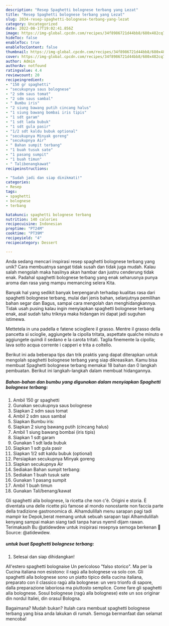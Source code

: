 ```yaml
---
description: "Resep Spaghetti bolognese terbang yang Lezat"
title: "Resep Spaghetti bolognese terbang yang Lezat"
slug: 2034-resep-spaghetti-bolognese-terbang-yang-lezat
category: Uncategorized
date: 2022-08-17T19:02:41.856Z
image: https://img-global.cpcdn.com/recipes/34f8986721d44bb8/680x482cq70/spaghetti-bolognese-terbang-foto-resep-utama.jpg
hideToc: false
enableToc: true
enableTocContent: false
thumbnail: https://img-global.cpcdn.com/recipes/34f8986721d44bb8/680x482cq70/spaghetti-bolognese-terbang-foto-resep-utama.jpg
cover: https://img-global.cpcdn.com/recipes/34f8986721d44bb8/680x482cq70/spaghetti-bolognese-terbang-foto-resep-utama.jpg
author: Admin
authorAv: notfound
ratingvalue: 4.4
reviewcount: 20
recipeingredient:
- "150 gr spaghetti"
- "secukupnya saus bolognese"
- "2 sdm saus tomat"
- "2 sdm saus sambal"
- " Bumbu iris"
- "2 siung bawang putih cincang halus"
- "1 siung bawang bombai iris tipis"
- "1 sdt garam"
- "1 sdt lada bubuk"
- "1 sdt gula pasir"
- "1/2 sdt kaldu bubuk optional"
- "secukupnya Minyak goreng"
- "secukupnya Air"
- " Bahan sumpit terbang"
- "1 buah tusuk sate"
- "1 pasang sumpit"
- "1 buah timun"
- " Talibenangkawat"
recipeinstructions:

- "Sudah jadi dan siap dinikmati!"
categories:
- Resep
tags:
- spaghetti
- bolognese
- terbang

katakunci: spaghetti bolognese terbang 
nutrition: 140 calories
recipecuisine: Indonesian
preptime: "PT24M"
cooktime: "PT39M"
recipeyield: "4"
recipecategory: Dessert

---
```





Anda sedang mencari inspirasi resep spaghetti bolognese terbang yang unik? Cara membuatnya sangat tidak susah dan tidak juga mudah. Kalau salah mengolah maka hasilnya akan hambar dan justru cenderung tidak enak. Padahal spaghetti bolognese terbang yang enak seharusnya punya aroma dan rasa yang mampu memancing selera Kita.





Banyak hal yang sedikit banyak berpengaruh terhadap kualitas rasa dari spaghetti bolognese terbang, mulai dari jenis bahan, selanjutnya pemilihan bahan segar dan Bagus, sampai cara mengolah dan menghidangkannya. Tidak usah pusing kalau ingin menyiapkan spaghetti bolognese terbang enak,      asal sudah tahu triknya maka hidangan ini dapat jadi suguhan istimewa.














Mettetela in una padella e fatene sciogliere il grasso. Mentre il grasso della pancetta si scioglie, aggiungete la cipolla tritata, aspettate qualche minuto e aggiungete quindi il sedano e la carota tritati. Taglia finemente la cipolla; lava sotto acqua corrente i capperi e trita a coltello.






Berikut ini ada beberapa tips dan trik praktis yang dapat diterapkan untuk mengolah spaghetti bolognese terbang yang siap dikreasikan. Kamu bisa membuat Spaghetti bolognese terbang memakai 18 bahan dan 0 langkah pembuatan. Berikut ini langkah-langkah dalam membuat hidangannya.

<!--inarticleads1-->

##### Bahan-bahan dan bumbu yang digunakan dalam menyiapkan Spaghetti bolognese terbang:

1. Ambil 150 gr spaghetti
1. Gunakan secukupnya saus bolognese
1. Siapkan 2 sdm saus tomat
1. Ambil 2 sdm saus sambal
1. Siapkan  Bumbu iris:
1. Siapkan 2 siung bawang putih (cincang halus)
1. Ambil 1 siung bawang bombai (iris tipis)
1. Siapkan 1 sdt garam
1. Gunakan 1 sdt lada bubuk
1. Siapkan 1 sdt gula pasir
1. Siapkan 1/2 sdt kaldu bubuk (optional)
1. Persiapkan secukupnya Minyak goreng
1. Siapkan secukupnya Air
1. Sediakan  Bahan sumpit terbang:
1. Sediakan 1 buah tusuk sate
1. Gunakan 1 pasang sumpit
1. Ambil 1 buah timun
1. Gunakan  Tali/benang/kawat


Gli spaghetti alla bolognese, la ricetta che non c&#39;è. Origini e storia. È diventata una delle ricette più famose al mondo nonostante non faccia parte della tradizione gastronomica di. Alhamdulillah menu sarapan pagi tadi mampir ke Depok,berat memang untuk sebuah sarapan tapi Alhamdulillah kenyang sampai makan siang tadi tanpa harus nyemil dijam rawan. Terimakasih Bu @atidewdew untuk insipirasi resepnya semoga berkenan 🙏 Source: @atidewdew. 

<!--inarticleads2-->

#####  untuk buat Spaghetti bolognese terbang:


1. Selesai dan siap dihidangkan!

All&#39;estero spaghetti bolognaise Un pericoloso &#34;falso storico&#34;. Ma per la Cucina italiana non esistono: il ragù alla bolognese va solo con. Gli spaghetti alla bolognese sono un piatto tipico della cucina italiana, preparato con il classico ragù alla bolognese: un vero trionfo di sapore, dalla preparazione laboriosa ma piuttosto semplice. Come fare gli spaghetti alla bolognese. Sosul bolognese (ragù alla bolognese) este un sos originar din nordul Italiei, din orasul Bologna. 

Bagaimana? Mudah bukan? Itulah cara membuat spaghetti bolognese terbang yang bisa anda lakukan di rumah. Semoga bermanfaat dan selamat mencoba!
